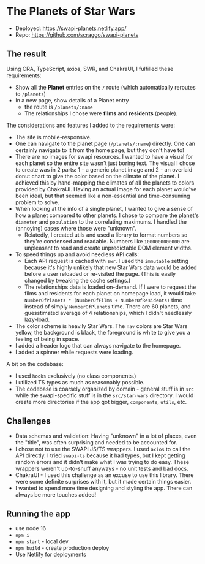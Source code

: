 # The Planets of Star Wars

- Deployed: <https://swapi-planets.netlify.app/>
- Repo: <https://github.com/scraggo/swapi-planets>

## The result

Using CRA, TypeScript, axios, SWR, and ChakraUI, I fulfilled these requirements:

- Show all the **Planet** entries on the `/` route (which automatically reroutes to `/planets`)
- In a new page, show details of a Planet entry
  - the route is `/planets/:name`
  - The relationships I chose were **films** and **residents** (people).

The considerations and features I added to the requirements were:

- The site is mobile-responsive.
- One can navigate to the planet page (`/planets/:name`) directly. One can certainly navigate to it from the home page, but they don't have to!
- There are no images for swapi resources. I wanted to have a visual for each planet so the entire site wasn't just boring text. The visual I chose to create was in 2 parts: 1 - a generic planet image and 2 - an overlaid donut chart to give the color based on the climate of the planet. I achieved this by hand-mapping the climates of all the planets to colors provided by ChakraUI. Having an actual image for each planet would've been ideal, but that seemed like a non-essential and time-consuming problem to solve.
- When looking at the info of a single planet, I wanted to give a sense of how a planet compared to other planets. I chose to compare the planet's `diameter` and `population` to the correlating maximums. I handled the (annoying) cases where those were "unknown".
  - Relatedly, I created utils and used a library to format numbers so they're condensed and readable. Numbers like `1000000000000` are unpleasant to read and create unpredictable DOM element widths.
- To speed things up and avoid needless API calls:
  - Each API request is cached with `swr`. I used the `immutable` setting because it's highly unlikely that new Star Wars data would be added before a user reloaded or re-visited the page. (This is easily changed by tweaking the cache settings.)
  - The relationships data is loaded on-demand. If I were to request the films and residents for each planet on homepage load, it would take `NumberOfPlanets * (NumberOfFilms + NumberOfResidents)` time instead of simply `NumberOfPlanets` time. There are 60 planets, and guesstimated average of 4 relationships, which I didn't needlessly lazy-load.
- The color scheme is heavily Star Wars. The `nav` colors are Star Wars yellow, the background is black, the foreground is white to give you a feeling of being in space.
- I added a header logo that can always navigate to the homepage.
- I added a spinner while requests were loading.

A bit on the codebase:

- I used `hooks` exclusively (no class components.)
- I utilized TS types as much as reasonably possible.
- The codebase is coarsely organized by domain - general stuff is in `src` while the swapi-specific stuff is in the `src/star-wars` directory. I would create more directories if the app got bigger, `components`, `utils`, etc.

## Challenges

- Data schemas and validation: Having "unknown" in a lot of places, even the "title", was often surprising and needed to be accounted for.
- I chose not to use the SWAPI JS/TS wrappers. I used `axios` to call the API directly. I tried `swapi-ts` because it had types, but I kept getting random errors and it didn't make what I was trying to do easy. These wrappers weren't up-to-snuff anyways - no unit tests and bad docs.
- ChakraUI - I used this challenge as an excuse to use this library. There were some definite surprises with it, but it made certain things easier.
- I wanted to spend more time designing and styling the app. There can always be more touches added!

## Running the app

- use node 16
- `npm i`
- `npm start` - local dev
- `npm build` - create production deploy
- Use Netlify for deployments
